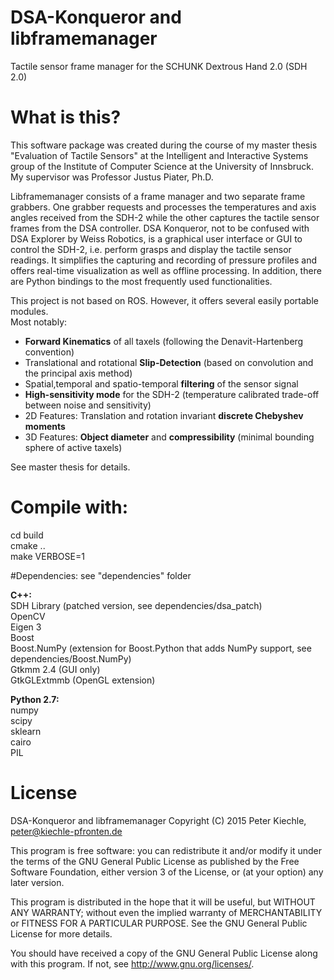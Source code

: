 # DSA-Konqueror and libframemanager
Tactile sensor frame manager for the SCHUNK Dextrous Hand 2.0 (SDH 2.0)

# What is this?
This software package was created during the course of my master thesis "Evaluation of Tactile Sensors"
at the Intelligent and Interactive Systems group of the Institute of Computer Science at the University of Innsbruck. 
My supervisor was Professor Justus Piater, Ph.D.

Libframemanager consists of a frame manager and two separate frame grabbers. 
One grabber requests and processes the temperatures and axis angles received from 
the SDH-2 while the other captures the tactile sensor frames from the DSA controller.
DSA Konqueror, not to be confused with DSA Explorer by Weiss Robotics, is a graphical user interface or GUI
to control the SDH-2, i.e. perform grasps and display the tactile sensor readings.
It simplifies the capturing and recording of pressure profiles and offers real-time visualization as well as offline processing. In addition, there are Python bindings to the most frequently used functionalities.

This project is not based on ROS. However, it offers several easily portable modules. <br />
Most notably:
<ul>
<li> <strong>Forward Kinematics</strong> of all taxels (following the Denavit-Hartenberg convention)</li>
<li> Translational and rotational <strong>Slip-Detection</strong> (based on convolution and the principal axis method)</li>
<li> Spatial,temporal and spatio-temporal <strong>filtering</strong> of the sensor signal </li>
<li> <strong>High-sensitivity mode</strong> for the SDH-2 (temperature calibrated trade-off between noise and sensitivity) </li>
<li> 2D Features: Translation and rotation invariant <strong>discrete Chebyshev moments</strong> </li>
<li> 3D Features: <strong>Object diameter</strong> and <strong>compressibility</strong> (minimal bounding sphere of active taxels)</li>
</ul>
See master thesis for details.


# Compile with:
cd build <br />
cmake .. <br />
make VERBOSE=1 <br />


#Dependencies: see "dependencies" folder

  <strong>C++:</strong><br />
    SDH Library (patched version, see dependencies/dsa_patch) <br />
    OpenCV <br />
    Eigen 3 <br />
    Boost <br />
    Boost.NumPy (extension for Boost.Python that adds NumPy support, see dependencies/Boost.NumPy) <br />
    Gtkmm 2.4 (GUI only) <br />
    GtkGLExtmmb (OpenGL extension) <br />

  <strong>Python 2.7:</strong> <br />
    numpy <br />
    scipy <br />
    sklearn <br />
    cairo <br />
    PIL <br />


# License
DSA-Konqueror and libframemanager
Copyright (C) 2015  Peter Kiechle, peter@kiechle-pfronten.de

This program is free software: you can redistribute it and/or modify
it under the terms of the GNU General Public License as published by
the Free Software Foundation, either version 3 of the License, or
(at your option) any later version.

This program is distributed in the hope that it will be useful,
but WITHOUT ANY WARRANTY; without even the implied warranty of
MERCHANTABILITY or FITNESS FOR A PARTICULAR PURPOSE.  See the
GNU General Public License for more details.

You should have received a copy of the GNU General Public License
along with this program.  If not, see <http://www.gnu.org/licenses/>.

